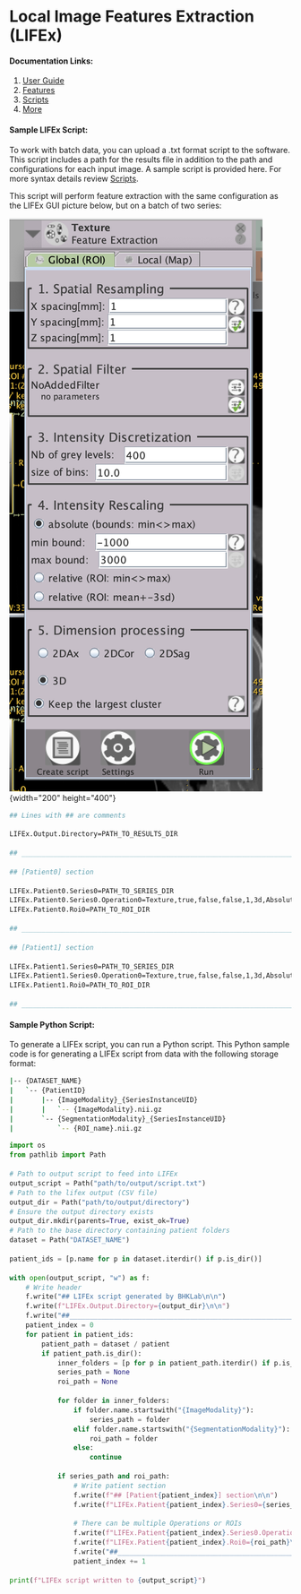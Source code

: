 # Local Image Features Extraction (LIFEx)

#### Documentation Links:
1. [User Guide](https://www.lifexsoft.org/images/phocagallery/documentation/LIFEx/UserGuide/LIFExUserGuide.pdf)
2. [Features](https://www.lifexsoft.org/images/phocagallery/documentation/LIFExFeatures/LIFExFeatures.pdf)
3. [Scripts](https://www.lifexsoft.org/images/phocagallery/documentation/LIFExScripts/LIFExScripts_v7.8.0.pdf)
4. [More](https://www.lifexsoft.org/index.php/resources/documentation)

#### Sample LIFEx Script:
To work with batch data, you can upload a .txt format script to the software. This script includes a path for the results file in addition to the path and configurations for each input image. A sample script is provided here. For more syntax details review [Scripts](https://www.lifexsoft.org/images/phocagallery/documentation/LIFExScripts/LIFExScripts_v7.8.0.pdf).

This script will perform feature extraction with the same configuration as the LIFEx GUI picture below, but on a batch of two series:

![img](../images/lifex_feature_extraction.png){width="200" height="400"}

```sh
## Lines with ## are comments

LIFEx.Output.Directory=PATH_TO_RESULTS_DIR

## _________________________________________________________________________________________________________________________

## [Patient0] section

LIFEx.Patient0.Series0=PATH_TO_SERIES_DIR
LIFEx.Patient0.Series0.Operation0=Texture,true,false,false,1,3d,Absolute,10.0,400.0,-1000.0,3000.0,1.0,1.0,1.0
LIFEx.Patient0.Roi0=PATH_TO_ROI_DIR

## _________________________________________________________________________________________________________________________

## [Patient1] section

LIFEx.Patient1.Series0=PATH_TO_SERIES_DIR
LIFEx.Patient1.Series0.Operation0=Texture,true,false,false,1,3d,Absolute,10.0,400.0,-1000.0,3000.0,1.0,1.0,1.0
LIFEx.Patient1.Roi0=PATH_TO_ROI_DIR

## _________________________________________________________________________________________________________________________

```


#### Sample Python Script:

To generate a LIFEx script, you can run a Python script. This Python sample code is for generating a LIFEx script from data with the following storage format:


```bash
|-- {DATASET_NAME}
|   `-- {PatientID}
|       |-- {ImageModality}_{SeriesInstanceUID}
|       |   `-- {ImageModality}.nii.gz
|       `-- {SegmentationModality}_{SeriesInstanceUID}
|           `-- {ROI_name}.nii.gz
```

```python
import os
from pathlib import Path

# Path to output script to feed into LIFEx
output_script = Path("path/to/output/script.txt")
# Path to the lifex output (CSV file)
output_dir = Path("path/to/output/directory")
# Ensure the output directory exists
output_dir.mkdir(parents=True, exist_ok=True)
# Path to the base directory containing patient folders
dataset = Path("DATASET_NAME")

patient_ids = [p.name for p in dataset.iterdir() if p.is_dir()]

with open(output_script, "w") as f:
    # Write header
    f.write("## LIFEx script generated by BHKLab\n\n")
    f.write(f"LIFEx.Output.Directory={output_dir}\n\n")
    f.write("##_________________________________________________________________________________\n\n")
    patient_index = 0
    for patient in patient_ids:
        patient_path = dataset / patient
        if patient_path.is_dir():
            inner_folders = [p for p in patient_path.iterdir() if p.is_dir()]
            series_path = None
            roi_path = None
            
            for folder in inner_folders:
                if folder.name.startswith("{ImageModality}"):
                    series_path = folder
                elif folder.name.startswith("{SegmentationModality}"):
                    roi_path = folder
                else:
                    continue

            if series_path and roi_path:
                # Write patient section
                f.write(f"## [Patient{patient_index}] section\n\n")
                f.write(f"LIFEx.Patient{patient_index}.Series0={series_path}\n")

                # There can be multiple Operations or ROIs
                f.write(f"LIFEx.Patient{patient_index}.Series0.Operation0=Texture,true,false,false,1,3d,Absolute,10.0,400.0,-1000.0,3000.0,1.0,1.0,1.0\n")
                f.write(f"LIFEx.Patient{patient_index}.Roi0={roi_path}\n\n")
                f.write("##_________________________________________________________________________________\n\n")
                patient_index += 1

print(f"LIFEx script written to {output_script}")

```